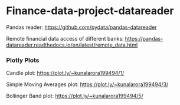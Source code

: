# Finance-data-project-datareader

Pandas reader: https://github.com/pydata/pandas-datareader

Remote financial data access of different banks: https://pandas-datareader.readthedocs.io/en/latest/remote_data.html

### Plotly Plots
Candle plot: https://plot.ly/~kunalarora199494/1/

Simple Moving Averages plot: https://plot.ly/~kunalarora199494/3/

Bollinger Band plot: https://plot.ly/~kunalarora199494/5/
